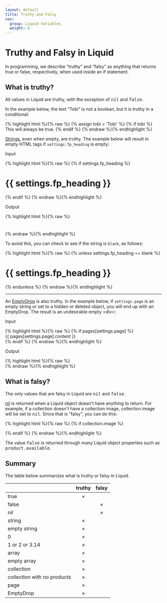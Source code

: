 ```yaml
---
layout: default
title: Truthy and Falsy
nav:
  group: Liquid Variables
  weight: 6
---
```


# Truthy and Falsy in Liquid



In programming, we describe “truthy” and “falsy” as anything that returns true or  false, respectively, when used inside an if statement.

## What is truthy? 

All values in Liquid are truthy, with the exception of <tt>nil</tt> and <tt>false</tt>. 

In the example below, the text “Tobi” is not a boolean, but it is truthy in a conditional:

{% highlight html %}{% raw %}
{% assign tobi = 'Tobi' %}
{% if tobi %}
This will always be true.
{% endif %}
{% endraw %}{% endhighlight %}

[Strings](/themes/liquid-documentation/basics/types/#strings), even when empty, are truthy. The example below will result in empty HTML tags if <code>settings.fp_heading</code> is empty: 

<p class="input">Input</p>
{% highlight html %}{% raw %}
{% if settings.fp_heading %}
<h1>{{ settings.fp_heading }}</h1>
{% endif %}
{% endraw %}{% endhighlight %}


<p class="output">Output</p>
{% highlight html %}{% raw %}
<h1></h1>
{% endraw %}{% endhighlight %}

To avoid this, you can check to see if the string is <code>blank</code>, as follows: 

<div>
{% highlight html %}{% raw %}
{% unless settings.fp_heading == blank %}
	<h1>{{ settings.fp_heading }}</h1>
{% endunless %}
{% endraw %}{% endhighlight %}
</div>

<hr/>

An [EmptyDrop](/themes/liquid-documentation/basics/types/#empty-drop) is also truthy. In the example below, if <code>settings.page</code> is an empty string or set to a hidden or deleted object, you will end up with an EmptyDrop. The result is an undesirable empty &lt;div&gt;:

<p class="input">Input</p>
{% highlight html %}{% raw %}
{% if pages[settings.page] %}
<div>{{ pages[settings.page].content }}</div>
{% endif %}
{% endraw %}{% endhighlight %}


<p class="output">Output</p>
{% highlight html %}{% raw %}
<div></div>
{% endraw %}{% endhighlight %}


## What is falsy?

The only values that are falsy in Liquid are <tt>nil</tt> and <tt>false</tt>.

[nil](/themes/liquid-documentation/basics/types/#nil) is returned when a Liquid object doesn't have anything to return. For example, if a collection doesn't have a collection image, collection.image will be set to <tt>nil</tt>. Since that is “falsy”, you can do this:

{% highlight html %}{% raw %}
{% if collection.image %}
<!-- output collection image -->
{% endif %}
{% endraw %}{% endhighlight %}

The value <tt>false</tt> is returned through many Liquid object properties such as <tt>product.available</tt>.

## Summary

The table below summarizes what is truthy or falsy in Liquid. 

|               | truthy        | falsy         |
| ------------- |:-------------:|:-------------:|
| true          | &times; |  |
| false         |       | &times; |
| nil          |  | &times; |
| string        | &times;      |     |
| empty string        | &times;     |     |
| 0             |  &times;     |   |
| 1 or 2 or 3.14        | &times;     |     |
| array       |  &times;   |     |
| empty array        |  &times;    |     |
| collection        | &times;     |    |
| collection with no products        | &times;     |     |
| page        | &times;     |     |
| EmptyDrop        | &times;     |     |






















